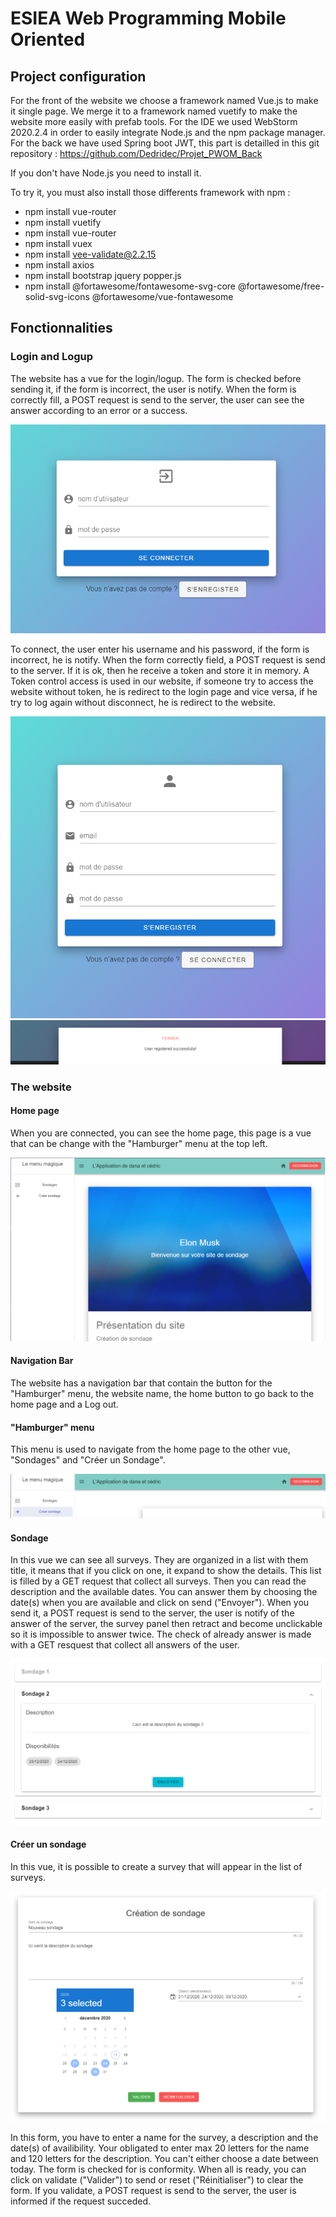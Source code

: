 # ESIEA Web Programming Mobile Oriented

## Project configuration
For the front of the website we choose a framework named Vue.js to make it single page.
We merge it to a framework named vuetify to make the website more easily with prefab tools.
For the IDE we used WebStorm 2020.2.4 in order to easily integrate Node.js and the npm package manager.
For the back we have used Spring boot JWT, this part is detailled in this git repository : https://github.com/Dedridec/Projet_PWOM_Back

If you don't have Node.js you need to install it.

To try it, you must also install those differents framework with npm :
- npm install vue-router
- npm install vuetify
- npm install vue-router
- npm install vuex
- npm install vee-validate@2.2.15
- npm install axios
- npm install bootstrap jquery popper.js
- npm install @fortawesome/fontawesome-svg-core @fortawesome/free-solid-svg-icons @fortawesome/vue-fontawesome

## Fonctionnalities

### Login and Logup

The website has a vue for the login/logup.
The form is checked before sending it, if the form is incorrect, the user is notify.
When the form is correctly fill, a POST request is send to the server, the user can see the answer according to an error or a success.

<img src="src/img_readme/login.png" alt="login">

To connect, the user enter his username and his password, if the form is incorrect, he is notify.
When the form correctly field, a POST request is send to the server. If it is ok, then he receive a token and store it in memory.
A Token control access is used in our website, if someone try to access the website without token, he is redirect to the login page and vice versa, if he try to log again without disconnect, he is redirect to the website.

<img src="src/img_readme/logup.png" alt="logup">
<img src="src/img_readme/sheetButtom.png" alt="buttom sheets">

### The website

#### Home page
When you are connected, you can see the home page, this page is a vue that can be change with the "Hamburger" menu at the top left.

<img src="src/img_readme/home.png" alt="home page">

#### Navigation Bar
The website has a navigation bar that contain the button for the "Hamburger" menu, the website name, the home button to go back to the home page and a Log out.

#### "Hamburger" menu
This menu is used to navigate from the home page to the other vue, "Sondages" and "Créer un Sondage".

<img src="src/img_readme/navigation.png" alt="navigation">

#### Sondage
In this vue we can see all surveys.
They are organized in a list <v-expesion-panels> with them title, it means that if you click on one, it expand to show the details.
This list is filled by a GET request that collect all surveys.
Then you can read the description and the available dates.
You can answer them by choosing the date(s) when you are available and click on send ("Envoyer").
When you send it, a POST request is send to the server, the user is notify of the answer of the server, the survey panel then retract and become unclickable so it is impossible to answer twice.
The check of already answer is made with a GET resquest that collect all answers of the user.

<img src="src/img_readme/list_sondages.png" alt="list of survey">


#### Créer un sondage
In this vue, it is possible to create a survey that will appear in the list of surveys.

<img src="src/img_readme/creer_sondage.png" alt="create a survey">

In this form, you have to enter a name for the survey, a description and the date(s) of availibility.
Your obligated to enter max 20 letters for the name and 120 letters for the description.
You can't either choose a date between today.
The form is checked for is conformity.
When all is ready, you can click on validate ("Valider") to send or reset ("Réinitialiser") to clear the form.
If you validate, a POST request is send to the server, the user is informed if the request succeded.






